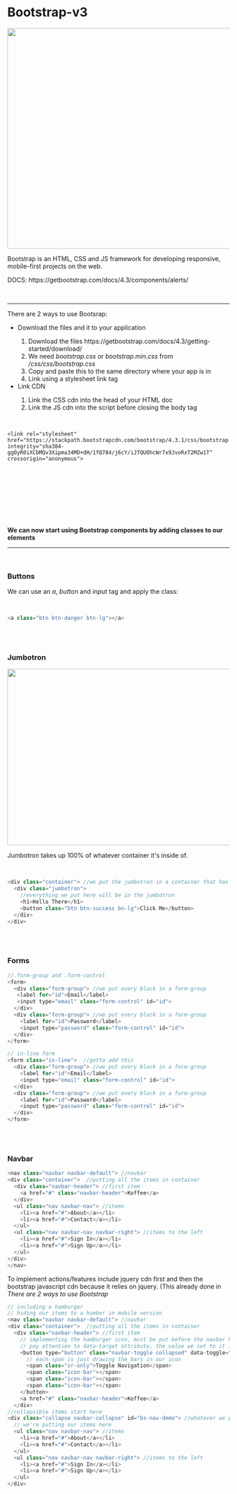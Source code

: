 # Bootstrap-v3
<img src="https://blog.templatetoaster.com/wp-content/uploads/2019/09/What-is-Bootstrap-Facebook.png" height="500" width="1000">
<p>Bootstrap is an HTML, CSS and JS framework for developing responsive, mobile-first projects on the web.</p>
<p>DOCS: https://getbootstrap.com/docs/4.3/components/alerts/</p>
<br>
<hr>
<p>There are 2 ways to use Bootsrap:</p>
<ul>
<li>Download the files and it to your application</li>
  <ol>
    <li>Download the files https://getbootstrap.com/docs/4.3/getting-started/download/</li>
    <li>We need <em>bootstrap.css</em> or <em>bootstrap.min.css</em> from <em>/css/css/bootstrap.css</em></li>
    <li>Copy and paste this to the same directory where your app is in</li>
    <li>Link using a stylesheet link tag</li>
  </ol>
<li>Link CDN</li>
  <ol>
    <li>Link the CSS cdn into the head of your HTML doc </li>
     <li>Link the JS cdn into the script before closing the body tag</li>
</ul>
    </ol>
  <br>
 
    <link rel="stylesheet" href="https://stackpath.bootstrapcdn.com/bootstrap/4.3.1/css/bootstrap.min.css" integrity="sha384-ggOyR0iXCbMQv3Xipma34MD+dH/1fQ784/j6cY/iJTQUOhcWr7x9JvoRxT2MZw1T" crossorigin="anonymous">
   <br>
   <pre><code>
<script src="https://code.jquery.com/jquery-3.3.1.slim.min.js" integrity="sha384-q8i/X+965DzO0rT7abK41JStQIAqVgRVzpbzo5smXKp4YfRvH+8abtTE1Pi6jizo" crossorigin="anonymous"></script>
<script src="https://cdnjs.cloudflare.com/ajax/libs/popper.js/1.14.7/umd/popper.min.js" integrity="sha384-UO2eT0CpHqdSJQ6hJty5KVphtPhzWj9WO1clHTMGa3JDZwrnQq4sF86dIHNDz0W1" crossorigin="anonymous"></script>
<script src="https://stackpath.bootstrapcdn.com/bootstrap/4.3.1/js/bootstrap.min.js" integrity="sha384-JjSmVgyd0p3pXB1rRibZUAYoIIy6OrQ6VrjIEaFf/nJGzIxFDsf4x0xIM+B07jRM" crossorigin="anonymous"></script>
   </code></pre>
<br><br<
<p><strong>We can now start using Bootstrap components by adding classes to our elements</strong><p>
<hr>
<br>
<h3>Buttons</h3>
<p>We can use an <em>a</em>, <em>button</em> and <em>input</em> tag and apply the class:</p>
<br>


```javascript
<a class="btn btn-danger btn-lg"></a>
```


    
<br>
<br>
<h3>Jumbotron</h3>
<img src="https://css3menu.com/web-design/data/upload/2017/04/example-jumb.jpg" height=400px width=700px>
<p>Jumbotron takes up 100% of whatever container it's inside of.</p>
<br>


```javascript
<div class="container"> //we put the jumbotron in a container that has auto margin to center
  <div class="jumbotron">
    //everything we put here will be in the jumbotron
    <h1>Hello There</h1>
    <button class="btn btn-success bn-lg">Click Me</button>
  </div>
</div>

```

<br>
<br>
<h3>Forms</h3>

```javascript
//.form-group and .form-control 
<form>
  <div class="form-group"> //we put every block in a form-group
   <label for="id">Email</label>
   <input type="email" class="form-control" id="id">
  </div>
  <div class="form-group"> //we put every block in a form-group
    <label for="id">Password</label>
    <input type="password" class="form-control" id="id">
  </div>
</form>

// in-line form 
<form class="in-line">  //gotta add this 
  <div class="form-group"> //we put every block in a form-group
    <label for="id">Email</label>
    <input type="email" class="form-control" id="id">
  </div>
  <div class="form-group"> //we put every block in a form-group
    <label for="id">Password</label>
    <input type="password" class="form-control" id="id">
  </div>
</form>
```


<br>
<br>
<h3>Navbar</h3>

```javascript
<nav class="navbar navbar-default"> //navbar
<div class="container">  //putting all the items in container
  <div class="navbar-header"> //first item 
    <a href="#" class="navbar-header">Koffee</a>
  </div>
  <ul class="nav navbar-nav"> //items
    <li><a href="#">About</a></li>
    <li><a href="#">Contact</a></li>
  </ul>
  <ul class="nav navbar-nav navbar-right"> //items to the left
    <li><a href="#">Sign In</a></li>
    <li><a href="#">Sign Up</a></li>
  </ul>
</div>
</nav>
```

To implement actions/features include jquery cdn first and then the bootstrap javascript cdn because it relies on jquery. (This already done in <em>There are 2 ways to use Bootstrap</em>

```javascript
// including a hamburger
// hiding our items to a humber in mobile version
<nav class="navbar navbar-default"> //navbar
<div class="container">  //putting all the items in container
  <div class="navbar-header"> //first item 
    // implementing the hamburger icon, must be put before the navbar header
    // pay attention to data-target attribute, the value we set to it is the items we're going to collapse 
    <button type="button" class="navbar-toggle collapsed" data-toggle="collapse" data-target-"#bs-nav-demo" aria-        expanded="false">
      // each span is just drawing the bars in our icon
      <span class="sr-only">Toggle Navigation</span>
      <span class="icon-bar"></span>
      <span class="icon-bar"></span>
      <span class="icon-bar"></span>
    </button>
    <a href="#" class="navbar-header">Koffee</a>
  </div>
//collapsible items start here
<div class="collapse navbar-collapse" id="bs-nav-demo"> //whatever we put inside here will be collapsible by the burger, this is targetted by our burger component/icon, see id
  // we're putting our items here
  <ul class="nav navbar-nav"> //items
    <li><a href="#">About</a></li>
    <li><a href="#">Contact</a></li>
  </ul>
  <ul class="nav navbar-nav navbar-right"> //items to the left
    <li><a href="#">Sign In</a></li>
    <li><a href="#">Sign Up</a></li>
  </ul>
</div>
```



